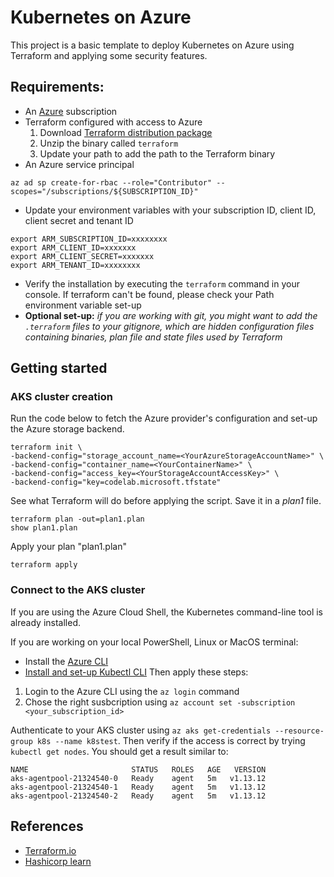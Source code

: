 # Kubernetes on Azure
This project is a basic template to deploy Kubernetes on Azure using Terraform and applying some security features.
## Requirements:
- An [Azure](https://azure.microsoft.com/en-us/free/?ref=microsoft.com&utm_source=microsoft.com&utm_medium=docs&utm_campaign=visualstudio) subscription
- Terraform configured with access to Azure
    1. Download [Terraform distribution package](https://www.terraform.io/downloads.html)
    2. Unzip the binary called `terraform`
    3. Update your path to add the path to the Terraform binary
- An Azure service principal 
```
az ad sp create-for-rbac --role="Contributor" --scopes="/subscriptions/${SUBSCRIPTION_ID}"
```
- Update your environment variables with your subscription ID, client ID, client secret and tenant ID
``` 
export ARM_SUBSCRIPTION_ID=xxxxxxxx
export ARM_CLIENT_ID=xxxxxxx
export ARM_CLIENT_SECRET=xxxxxxx
export ARM_TENANT_ID=xxxxxxxx 
```
- Verify the installation by executing the `terraform` command in your console. If terraform can't be found, please check your Path environment variable set-up
- **Optional set-up:** *if you are working with git, you might want to add the `.terraform` files to your gitignore, which are hidden configuration files containing binaries, plan file and state files used by Terraform*

## Getting started
### AKS cluster creation
Run the code below to fetch the Azure provider's configuration and set-up the Azure storage backend.
```
terraform init \
-backend-config="storage_account_name=<YourAzureStorageAccountName>" \
-backend-config="container_name=<YourContainerName>" \
-backend-config="access_key=<YourStorageAccountAccessKey>" \
-backend-config="key=codelab.microsoft.tfstate" 
```

See what Terraform will do before applying the script. Save it in a *plan1* file.
```
terraform plan -out=plan1.plan
show plan1.plan
```

Apply your plan "plan1.plan"
```
terraform apply
```

### Connect to the AKS cluster
If you are using the Azure Cloud Shell, the Kubernetes command-line tool is already installed.

If you are working on your local PowerShell, Linux or MacOS terminal:
- Install the [Azure CLI](https://docs.microsoft.com/en-us/cli/azure/install-azure-cli?view=azure-cli-latest) 
- [Install and set-up Kubectl CLI](https://kubernetes.io/docs/tasks/tools/install-kubectl/)
Then apply these steps:
1. Login to the Azure CLI using the `az login` command
2. Chose the right susbcription using `az account set -subscription <your_subscription_id>`

Authenticate to your AKS cluster using `az aks get-credentials --resource-group k8s --name k8stest`. Then verify if the access is correct by trying `kubectl get nodes`. You should get a result similar to:
```
NAME                       STATUS   ROLES   AGE   VERSION
aks-agentpool-21324540-0   Ready    agent   5m   v1.13.12
aks-agentpool-21324540-1   Ready    agent   5m   v1.13.12
aks-agentpool-21324540-2   Ready    agent   5m   v1.13.12
```

## References
- [Terraform.io](https://www.terraform.io/)
- [Hashicorp learn](https://learn.hashicorp.com/terraform/azure)
